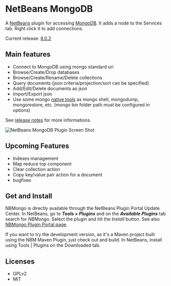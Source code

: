 NetBeans MongoDB
================

A [NetBeans](http://netbeans.org) plugin for accessing [MongoDB](http://mongodb.org). It adds
a node to the Services tab. Right click it to add connections.

Current release: [8.0.2](https://github.com/le-yams/netbeans-mongodb/releases/tag/nbmongo-8.0.2)

Main features
-------------

 * Connect to MongoDB using mongo standard uri
 * Browse/Create/Drop databases
 * Browse/Create/Rename/Delete collections
 * Query documents (json criteria/projection/sort can be specified)
 * Add/Edit/Delete documents as json
 * Import/Export json
 * Use some mongo [native tools](https://github.com/le-yams/netbeans-mongodb/wiki/MongoNativeTools) as mongo shell, mongodump, mongorestore, etc. (mongo bin folder path must be configured in options)

See [release notes](https://github.com/le-yams/netbeans-mongodb/wiki/ReleaseNotes) for more informations.

![NetBeans MongoDB Plugin Screen Shot](https://raw.githubusercontent.com/le-yams/netbeans-mongodb/master/screenshots/screenshot-medium-1.png "NetBeans MongoDB Plugin Screen Shot")


Upcoming Features
-----------------

 * Indexes management
 * Map reduce top component
 * Clear collection action
 * Copy key/value pair action for a document
 * bugfixes

Get and Install
---------------

NBMongo is directly available through the NetBeans Plugin Portal Update Center. 
In NetBeans, go to **_Tools > Plugins_** and on the **_Available Plugins_** tab search for _NBMongo_. Select the plugin and hit the _Install_ button.
See also [NBMongo Plugin Portal page](http://plugins.netbeans.org/plugin/52638).

If you want to try the development version, as it's a Maven project built using the NBM Maven Plugin, just check out and build.
In NetBeans, install using Tools | Plugins on the Downloaded tab.


Licenses
-------
 * GPLv2
 * MIT
